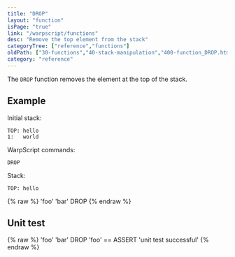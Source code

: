 ```yaml
---
title: "DROP"
layout: "function"
isPage: "true"
link: "/warpscript/functions"
desc: "Remove the top element from the stack"
categoryTree: ["reference","functions"]
oldPath: ["30-functions","40-stack-manipulation","400-function_DROP.html.md"]
category: "reference"
---
```

 

The `DROP` function removes the element at the top of the stack.

## Example ##

Initial stack:

    TOP: hello
    1:   world

WarpScript commands:

    DROP

Stack:

    TOP: hello

{% raw %}
<warp10-warpscript-widget backend="{{backend}}"  exec-endpoint="{{execEndpoint}}">'foo'
'bar'
DROP
</warp10-warpscript-widget>
{% endraw %}    


## Unit test ##

{% raw %}
<warp10-warpscript-widget backend="{{backend}}"  exec-endpoint="{{execEndpoint}}">'foo'
'bar'
DROP
'foo' == ASSERT
'unit test successful'
</warp10-warpscript-widget>
{% endraw %}    
